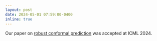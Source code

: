 ```yaml
---
layout: post
date: 2024-05-01 07:59:00-0400
inline: true
---
```


Our paper on [robust conformal prediction](https://arxiv.org/pdf/2407.09165) was accepted at ICML 2024.